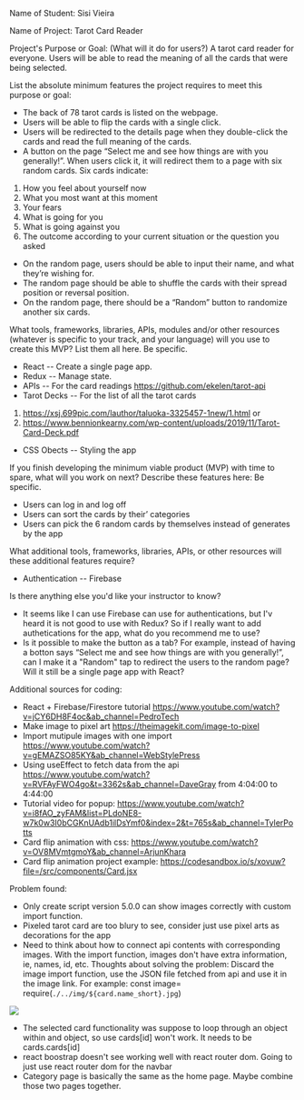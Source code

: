 Name of Student: Sisi Vieira

Name of Project: Tarot Card Reader

Project's Purpose or Goal: (What will it do for users?)
A tarot card reader for everyone. Users will be able to read the meaning of all the cards that were being selected.

List the absolute minimum features the project requires to meet this purpose or goal:

* The back of 78 tarot cards is listed on the webpage.
* Users will be able to flip the cards with a single click.
* Users will be redirected to the details page when they double-click the cards and read the full meaning of the cards.
* A button on the page “Select me and see how things are with you generally!”. When users click it, it will redirect them to a page with six random cards. Six cards indicate:
1. How you feel about yourself now
2. What you most want at this moment
3. Your fears
4. What is going for you
5. What is going against you
6. The outcome according to your current situation or the question you asked
* On the random page, users should be able to input their name, and what they’re wishing for.
* The random page should be able to shuffle the cards with their spread position or reversal position.
* On the random page, there should be a “Random” button to randomize another six cards.

What tools, frameworks, libraries, APIs, modules and/or other resources (whatever is specific to your track, and your language) will you use to create this MVP? List them all here. Be specific.
* React -- Create a single page app.
* Redux -- Manage state.
* APIs -- For the card readings https://github.com/ekelen/tarot-api
* Tarot Decks -- For the list of all the tarot cards 
1. https://xsj.699pic.com/lauthor/taluoka-3325457-1new/1.html or
2. https://www.bennionkearny.com/wp-content/uploads/2019/11/Tarot-Card-Deck.pdf
* CSS Obects -- Styling the app

If you finish developing the minimum viable product (MVP) with time to spare, what will you work on next? Describe these features here: Be specific.

* Users can log in and log off
* Users can sort the cards by their’ categories
* Users can pick the 6 random cards by themselves instead of generates by the app

What additional tools, frameworks, libraries, APIs, or other resources will these additional features require?

* Authentication -- Firebase

Is there anything else you'd like your instructor to know?

* It seems like I can use Firebase can use for authentications, but I'v heard it is not good to use with Redux? So if I really want to add authetications for the app, what do you recommend me to use?
* Is it possible to make the button as a tab? For example, instead of having a botton says “Select me and see how things are with you generally!”, can I make it a "Random" tap to redirect the users to the random page? Will it still be a single page app with React?

Additional sources for coding:

* React + Firebase/Firestore tutorial https://www.youtube.com/watch?v=jCY6DH8F4oc&ab_channel=PedroTech
* Make image to pixel art https://theimagekit.com/image-to-pixel
* Import mutipule images with one import https://www.youtube.com/watch?v=gEMAZSO85KY&ab_channel=WebStylePress
* Using useEffect to fetch data from the api https://www.youtube.com/watch?v=RVFAyFWO4go&t=3362s&ab_channel=DaveGray from 4:04:00 to 4:44:00
* Tutorial video for popup: https://www.youtube.com/watch?v=i8fAO_zyFAM&list=PLdoNE8-w7k0w3I0bCGKnUAdb1ilDsYmf0&index=2&t=765s&ab_channel=TylerPotts
* Card flip animation with css: https://www.youtube.com/watch?v=OV8MVmtgmoY&ab_channel=ArjunKhara
* Card flip animation project example: https://codesandbox.io/s/xovuw?file=/src/components/Card.jsx

Problem found:

* Only create script version 5.0.0 can show images correctly with custom import function.
* Pixeled tarot card are too blury to see, consider just use pixel arts as decorations for the app
* Need to think about how to connect api contents with corresponding images. With the import function, images don't have extra information, ie, names, id, etc. Thoughts about solving the problem: Discard the image import function, use the JSON file fetched from api and use it in the image link. For example: 
const image= require(`./../img/${card.name_short}.jpg`)
<img src = {image}>

* The selected card functionality was suppose to loop through an object within and object, so use cards[id] won't work. It needs to be cards.cards[id]
* react boostrap doesn't see working well with react router dom. Going to just use react router dom for the navbar
* Category page is basically the same as the home page. Maybe combine those two pages together.